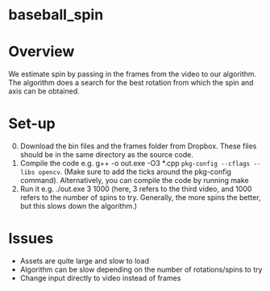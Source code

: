 # baseball_spin

Overview
========
We estimate spin by passing in the frames from the video to our algorithm.
The algorithm does a search for the best rotation from which the spin and axis
can be obtained. 

Set-up
======
0. Download the bin files and the frames folder from Dropbox. These files should
   be in the same directory as the source code. 
1. Compile the code e.g. g++ -o out.exe -O3 *.cpp `pkg-config --cflags --libs
   opencv`. (Make sure to add the ticks around the pkg-config command). Alternatively, you can compile the code by running make
2. Run it e.g. ./out.exe 3 1000 (here, 3 refers to the third video, and 1000
   refers to the number of spins to try. Generally, the more spins the better,
   but this slows down the algorithm.)

Issues
======
* Assets are quite large and slow to load
* Algorithm can be slow depending on the number of rotations/spins to try 
* Change input directly to video instead of frames

